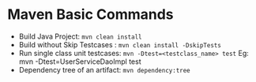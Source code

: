 # Maven Basic Commands

- Build Java Project: `mvn clean install`
- Build without Skip Testcases : `mvn clean install -DskipTests`
- Run single class unit testcases: `mvn -Dtest=<testclass_name> test` 
Eg: mvn -Dtest=UserServiceDaoImpl test
- Dependency tree of an artifact: `mvn dependency:tree`
